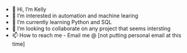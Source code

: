 - 👋 Hi, I’m Kelly
- 👀 I’m interested in automation and machine learing
- 🌱 I’m currently learning Python and SQL
- 💞️ I’m looking to collaborate on any project that seems intersting
- 📫 How to reach me - Email me @ [not putting personal email at this time]

<!---
kellyg03/kellyg03 is a ✨ special ✨ repository because its `README.md` (this file) appears on your GitHub profile.
You can click the Preview link to take a look at your changes.
--->
